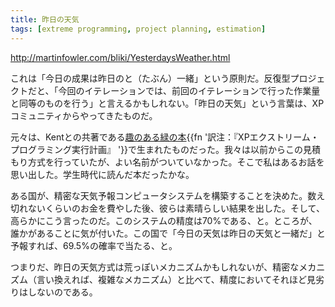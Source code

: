 ```yaml
---
title: 昨日の天気
tags: [extreme programming, project planning, estimation]
---
```


http://martinfowler.com/bliki/YesterdaysWeather.html

これは「今日の成果は昨日のと（たぶん）一緒」という原則だ。反復型プロジェクトだと、「今回のイテレーションでは、前回のイテレーションで行った作業量と同等のものを行う」と言えるかもしれない。「昨日の天気」という言葉は、XPコミュニティからやってきたものだ。

元々は、Kentとの共著である[趣のある緑の本](http://martinfowler.com/books.html#pxp){{fn '訳注：『XPエクストリーム・プログラミング実行計画』 '}}で生まれたものだった。我々は以前からこの見積もり方式を行っていたが、よい名前がついていなかった。そこで私はあるお話を思い出した。学生時代に読んだ本だったかな。

ある国が、精密な天気予報コンピュータシステムを構築することを決めた。数え切れないくらいのお金を費やした後、彼らは素晴らしい結果を出した。そして、高らかにこう言ったのだ。このシステムの精度は70%である、と。ところが、誰かがあることに気が付いた。この国で「今日の天気は昨日の天気と一緒だ」と予報すれば、69.5%の確率で当たる、と。

つまりだ、昨日の天気方式は荒っぽいメカニズムかもしれないが、精密なメカニズム（言い換えれば、複雑なメカニズム）と比べて、精度においてそれほど見劣りはしないのである。
